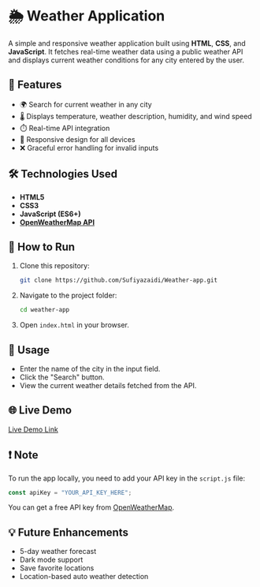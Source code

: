 


# 🌦️ Weather Application

A simple and responsive weather application built using **HTML**, **CSS**, and **JavaScript**. It fetches real-time weather data using a public weather API and displays current weather conditions for any city entered by the user.

## 🚀 Features

- 🌍 Search for current weather in any city
- 🌡️ Displays temperature, weather description, humidity, and wind speed
- ⏱️ Real-time API integration
- 📱 Responsive design for all devices
- ❌ Graceful error handling for invalid inputs

## 🛠️ Technologies Used

- **HTML5**
- **CSS3**
- **JavaScript (ES6+)**
- **[OpenWeatherMap API](https://openweathermap.org/api)** 



## 🔧 How to Run

1. Clone this repository:
   ```bash
   git clone https://github.com/Sufiyazaidi/Weather-app.git
   ```
2. Navigate to the project folder:
   ```bash
   cd weather-app
   ```
3. Open `index.html` in your browser.

## 📝 Usage

- Enter the name of the city in the input field.
- Click the "Search" button.
- View the current weather details fetched from the API.

## 🌐 Live Demo

[Live Demo Link](https://Sufiyazaidi.github.io/weather-app)



## ❗ Note

To run the app locally, you need to add your API key in the `script.js` file:
```javascript
const apiKey = "YOUR_API_KEY_HERE";
```

You can get a free API key from [OpenWeatherMap](https://openweathermap.org/api).

## 💡 Future Enhancements

- 5-day weather forecast
- Dark mode support
- Save favorite locations
- Location-based auto weather detection

